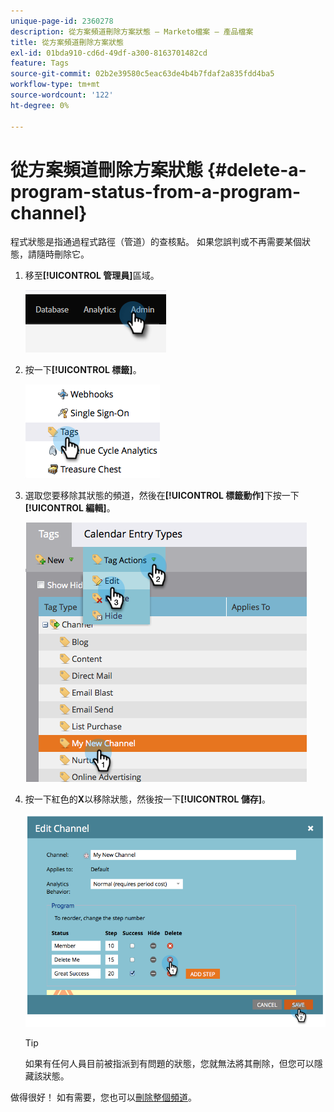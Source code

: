 ```yaml
---
unique-page-id: 2360278
description: 從方案頻道刪除方案狀態 — Marketo檔案 — 產品檔案
title: 從方案頻道刪除方案狀態
exl-id: 01bda910-cd6d-49df-a300-8163701482cd
feature: Tags
source-git-commit: 02b2e39580c5eac63de4b4b7fdaf2a835fdd4ba5
workflow-type: tm+mt
source-wordcount: '122'
ht-degree: 0%

---
```


# 從方案頻道刪除方案狀態 {#delete-a-program-status-from-a-program-channel}

程式狀態是指通過程式路徑（管道）的查核點。 如果您誤判或不再需要某個狀態，請隨時刪除它。

1. 移至&#x200B;**[!UICONTROL 管理員]**&#x200B;區域。

   ![](assets/delete-a-program-status-from-a-program-channel-1.png)

1. 按一下&#x200B;**[!UICONTROL 標籤]**。

   ![](assets/delete-a-program-status-from-a-program-channel-2.png)

1. 選取您要移除其狀態的頻道，然後在&#x200B;**[!UICONTROL 標籤動作]**&#x200B;下按一下&#x200B;**[!UICONTROL 編輯]**。

   ![](assets/delete-a-program-status-from-a-program-channel-3.png)

1. 按一下紅色的&#x200B;**X**&#x200B;以移除狀態，然後按一下&#x200B;**[!UICONTROL 儲存]**。

   ![](assets/delete-a-program-status-from-a-program-channel-4.png)

   >[!TIP]
   >
   >如果有任何人員目前被指派到有問題的狀態，您就無法將其刪除，但您可以隱藏該狀態。

做得很好！ 如有需要，您也可以[刪除整個頻道](/help/marketo/product-docs/administration/tags/delete-a-program-channel.md)。
